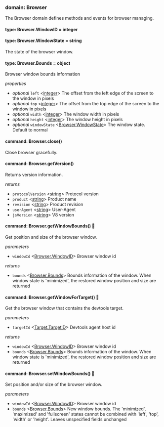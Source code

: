 
### domain: Browser

The Browser domain defines methods and events for browser managing.


#### type: Browser.WindowID = integer


#### type: Browser.WindowState = string

The state of the browser window.


#### type: Browser.Bounds = object

Browser window bounds information

*properties*
- *optional* `left` <[integer]> The offset from the left edge of the screen to the window in pixels
- *optional* `top` <[integer]> The offset from the top edge of the screen to the window in pixels
- *optional* `width` <[integer]> The window width in pixels
- *optional* `height` <[integer]> The window height in pixels
- *optional* `windowState` <[Browser.WindowState]> The window state. Default to normal


#### command: Browser.close()

Close browser gracefully.


#### command: Browser.getVersion()

Returns version information.

*returns*
-  `protocolVersion` <[string]> Protocol version
-  `product` <[string]> Product name
-  `revision` <[string]> Product revision
-  `userAgent` <[string]> User-Agent
-  `jsVersion` <[string]> V8 version


#### command: Browser.getWindowBounds() 🌱

Get position and size of the browser window.

*parameters*
-  `windowId` <[Browser.WindowID]> Browser window id

*returns*
-  `bounds` <[Browser.Bounds]> Bounds information of the window. When window state is 'minimized', the restored window
position and size are returned


#### command: Browser.getWindowForTarget() 🌱

Get the browser window that contains the devtools target.

*parameters*
-  `targetId` <[Target.TargetID]> Devtools agent host id

*returns*
-  `windowId` <[Browser.WindowID]> Browser window id
-  `bounds` <[Browser.Bounds]> Bounds information of the window. When window state is 'minimized', the restored window
position and size are returned


#### command: Browser.setWindowBounds() 🌱

Set position and/or size of the browser window.

*parameters*
-  `windowId` <[Browser.WindowID]> Browser window id
-  `bounds` <[Browser.Bounds]> New window bounds. The 'minimized', 'maximized' and 'fullscreen' states cannot be combined
with 'left', 'top', 'width' or 'height'. Leaves unspecified fields unchanged

[Browser.WindowState]: browser.md#type-browserwindowstate--string "Browser.WindowState"
[Browser.WindowID]: browser.md#type-browserwindowid--integer "Browser.WindowID"
[Browser.Bounds]: browser.md#type-browserbounds--object "Browser.Bounds"
[Target.TargetID]: target.md#type-targettargetid--string "Target.TargetID"
[boolean]: https://developer.mozilla.org/en-US/docs/Web/JavaScript/Reference/Global_Objects/JSON "JSON boolean"
[string]: https://developer.mozilla.org/en-US/docs/Web/JavaScript/Reference/Global_Objects/JSON "JSON string"
[number]: https://developer.mozilla.org/en-US/docs/Web/JavaScript/Reference/Global_Objects/JSON "JSON number"
[integer]: https://developer.mozilla.org/en-US/docs/Web/JavaScript/Reference/Global_Objects/JSON "JSON integer"
[object]: https://developer.mozilla.org/en-US/docs/Web/JavaScript/Reference/Global_Objects/JSON "JSON object"
[any]: https://developer.mozilla.org/en-US/docs/Web/JavaScript/Reference/Global_Objects/JSON "JSON any"